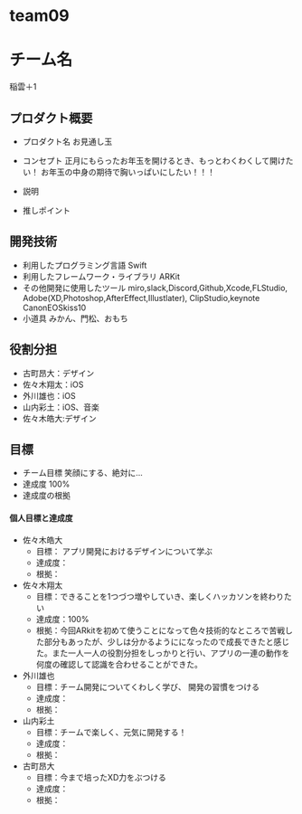 # team09

# チーム名
稲雲＋1
## プロダクト概要
- プロダクト名
お見通し玉
- コンセプト
正月にもらったお年玉を開けるとき、もっとわくわくして開けたい！
お年玉の中身の期待で胸いっぱいにしたい！！！
- 説明

- 推しポイント

## 開発技術
- 利用したプログラミング言語
  Swift 
- 利用したフレームワーク・ライブラリ
  ARKit
- その他開発に使用したツール
  miro,slack,Discord,Github,Xcode,FLStudio,
  Adobe(XD,Photoshop,AfterEffect,Illustlater),
  ClipStudio,keynote
  CanonEOSkiss10
- 小道具
  みかん、門松、おもち      
## 役割分担
- 古町昂大：デザイン
- 佐々木翔太：iOS
- 外川雄也：iOS
- 山内彩土：iOS、音楽
- 佐々木皓大:デザイン
## 目標
- チーム目標
笑顔にする、絶対に...
- 達成度
100%
- 達成度の根拠


#### 個人目標と達成度
- 佐々木皓大  
  - 目標： アプリ開発におけるデザインについて学ぶ
  - 達成度：
  - 根拠：  
- 佐々木翔太  
  - 目標：できることを1つづつ増やしていき、楽しくハッカソンを終わりたい
  - 達成度：100%  
  - 根拠：今回ARkitを初めて使うことになって色々技術的なところで苦戦した部分もあったが、少しは分かるようにになったので成長できたと感じた。また一人一人の役割分担をしっかりと行い、アプリの一連の動作を何度の確認して認識を合わせることができた。
- 外川雄也  
  - 目標：チーム開発についてくわしく学び、 開発の習慣をつける
  - 達成度：   
  - 根拠：  
- 山内彩土  
  - 目標：チームで楽しく、元気に開発する！
  - 達成度：   
  - 根拠： 
- 古町昂大
  - 目標：今まで培ったXD力をぶつける
  - 達成度：   
  - 根拠： 
